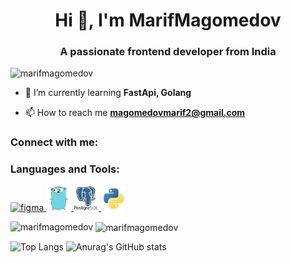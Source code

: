 <h1 align="center">Hi 👋, I'm MarifMagomedov</h1>
<h3 align="center">A passionate frontend developer from India</h3>

<p align="left"> <img src="https://komarev.com/ghpvc/?username=marifmagomedov&label=Profile%20views&color=0e75b6&style=flat" alt="marifmagomedov" /> </p>

- 🌱 I’m currently learning **FastApi, Golang**

- 📫 How to reach me **magomedovmarif2@gmail.com**

<h3 align="left">Connect with me:</h3>
<p align="left">
</p>

<h3 align="left">Languages and Tools:</h3>
<p align="left"> <a href="https://www.figma.com/" target="_blank" rel="noreferrer"> <img src="https://www.vectorlogo.zone/logos/figma/figma-icon.svg" alt="figma" width="40" height="40"/> </a> <a href="https://golang.org" target="_blank" rel="noreferrer"> <img src="https://raw.githubusercontent.com/devicons/devicon/master/icons/go/go-original.svg" alt="go" width="40" height="40"/> </a> <a href="https://www.postgresql.org" target="_blank" rel="noreferrer"> <img src="https://raw.githubusercontent.com/devicons/devicon/master/icons/postgresql/postgresql-original-wordmark.svg" alt="postgresql" width="40" height="40"/> </a> <a href="https://www.python.org" target="_blank" rel="noreferrer"> <img src="https://raw.githubusercontent.com/devicons/devicon/master/icons/python/python-original.svg" alt="python" width="40" height="40"/> </a> </p>

<p><img align="left" src="https://github-readme-stats.vercel.app/api/top-langs?username=marifmagomedov&show_icons=true&locale=en&layout=compact" alt="marifmagomedov" /></p>

<p>&nbsp;<img align="center" src="https://github-readme-stats.vercel.app/api?username=marifmagomedov&show_icons=true&locale=en" alt="marifmagomedov" /></p>

![Top Langs](https://github-readme-stats.vercel.app/api/top-langs/?username=anuraghazra&exclude_repo=github-readme-stats,anuraghazra.github.io)
![Anurag's GitHub stats](https://github-readme-stats.vercel.app/api?username=anuraghazra&show_icons=true&theme=radical)

